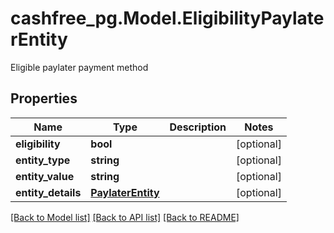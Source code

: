 # cashfree_pg.Model.EligibilityPaylaterEntity
Eligible paylater payment method

## Properties

Name | Type | Description | Notes
------------ | ------------- | ------------- | -------------
**eligibility** | **bool** |  | [optional] 
**entity_type** | **string** |  | [optional] 
**entity_value** | **string** |  | [optional] 
**entity_details** | [**PaylaterEntity**](PaylaterEntity.md) |  | [optional] 

[[Back to Model list]](../README.md#documentation-for-models) [[Back to API list]](../README.md#documentation-for-api-endpoints) [[Back to README]](../README.md)

